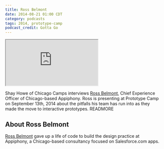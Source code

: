 ```yaml
---
title: Ross Belmont
date: 2014-08-21 01:00 CDT
category: podcasts
tags: 2014, prototype-camp
podcast_credit: Gotta Go
---
```


<iframe class="podcast-player" seamless src="https://simplecast.fm/e/4307?style=light"></iframe>

Shay Howe of Chicago Camps interviews <a href="https://twitter.com/rossbelmont" rel="nofollow">Ross Belmont</a>, Chief Experience Officer of Chicago-based Appiphony. Ross is presenting at Prototype Camp on September 13th, 2014 about the pitfalls his team has run into as they made the move to interactive prototypes. READMORE

## About Ross Belmont

<a href="http://rossbelmont.com/" rel="nofollow">Ross Belmont</a> gave up a life of code to build the design practice at Appiphony, a Chicago-based consultancy focused on Salesforce.com apps.
